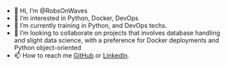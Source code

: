 - 👋 Hi, I’m @RobsOnWaves
- 👀 I’m interested in Python, Docker, DevOps
- 🌱 I’m currently training in Python, and DevOps techs.
- 💞️ I’m looking to collaborate on projects that involves database handling and slight data science, with a preference for Docker deployments and Python object-oriented
- 📫 How to reach me [GitHub](https://github.com/RobsOnWaves/) or [LinkedIn](https://www.linkedin.com/in/robin-cohen-selmon/).

<!---
RobsOnWaves/RobsOnWaves is a ✨ special ✨ repository because its `README.md` (this file) appears on your GitHub profile.
You can click the Preview link to take a look at your changes.
--->
